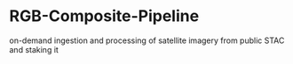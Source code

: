 # RGB-Composite-Pipeline
on-demand ingestion and processing of satellite imagery from public STAC and staking it

